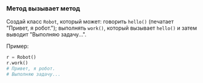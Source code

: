 ### Метод вызывает метод
Создай класс `Robot`, который может:
говорить `hello()` (печатает "Привет, я робот.");
выполнять `work()`, который вызывает `hello()` и затем выводит "Выполняю задачу...".

Пример:
```python
r = Robot()
r.work()
# Привет, я робот.
# Выполняю задачу...
```


